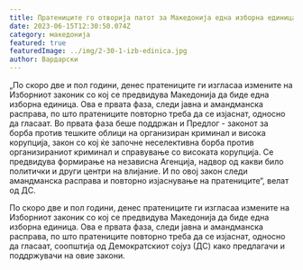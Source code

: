 ```yaml
---
title: Пратениците го отворија патот за Македонија една изборна единица
date: 2023-06-15T12:30:50.074Z
category: македонија
featured: true
featuredImage: ../img/2-30-1-izb-edinica.jpg
author: Вардарски
---
```

<!--StartFragment-->

„По скоро две и пол години, денес пратениците ги изгласаа измените на Изборниот законик со кој се предвидува Македонија да биде една изборна единица. Ова е првата фаза, следи јавна и амандманска расправа, по што пратениците повторно треба да се изјаснат, односно да гласаат. Во првата фаза беше поддржан и Предлог - законот за борба против тешките облици на организиран криминал и висока корупција, закон со кој ќе започне неселективна борба против организираниот криминал и справување со високата корупција. Се предвидува формирање на независна Агенција, надвор од какви било политички и други центри на влијание. И по овој закон следи амандманска расправа и повторно изјаснување на пратениците“, велат од ДС.

<!--EndFragment--><!--StartFragment-->

По скоро две и пол години, денес пратениците ги изгласаа измените на Изборниот законик со кој се предвидува Македонија да биде една изборна единица. Ова е првата фаза, следи јавна и амандманска расправа, по што пратениците повторно треба да се изјаснат, односно да гласаат, соопштија од Демократскиот сојуз (ДС) како предлагачи и поддржувачи на овие закони.



<!--EndFragment-->